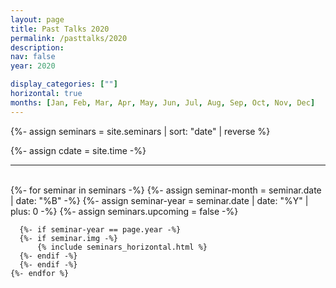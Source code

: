 ```yaml
---
layout: page
title: Past Talks 2020
permalink: /pasttalks/2020
description: 
nav: false
year: 2020

display_categories: [""]
horizontal: true
months: [Jan, Feb, Mar, Apr, May, Jun, Jul, Aug, Sep, Oct, Nov, Dec]
---
```


{%- assign seminars = site.seminars | sort: "date" | reverse %}

{%- assign cdate = site.time  -%}

<hr>



    
<br>


<!-- {{ cdate }} -->


<!-- {{ month | date:"%B"}} -->
<div class="seminars">
  <div class="container">
    {%- for seminar in seminars -%}
      {%- assign seminar-month = seminar.date | date: "%B" -%}
      {%- assign seminar-year = seminar.date | date: "%Y"  | plus: 0 -%}
      {%- assign seminars.upcoming = false -%}
      
      {%- if seminar-year == page.year -%}
      {%- if seminar.img -%}
          {% include seminars_horizontal.html %}
      {%- endif -%}
      {%- endif -%}
    {%- endfor %}
  </div>
</div>






